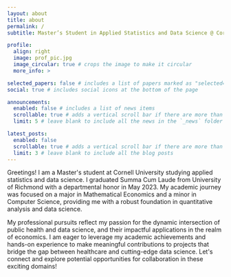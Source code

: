 ```yaml
---
layout: about
title: about
permalink: /
subtitle: Master’s Student in Applied Statistics and Data Science @ Cornell University

profile:
  align: right
  image: prof_pic.jpg
  image_circular: true # crops the image to make it circular
  more_info: >

selected_papers: false # includes a list of papers marked as "selected={true}"
social: true # includes social icons at the bottom of the page

announcements:
  enabled: false # includes a list of news items
  scrollable: true # adds a vertical scroll bar if there are more than 3 news items
  limit: 5 # leave blank to include all the news in the `_news` folder

latest_posts:
  enabled: false
  scrollable: true # adds a vertical scroll bar if there are more than 3 new posts items
  limit: 3 # leave blank to include all the blog posts
---
```


Greetings! I am a Master's student at Cornell University studying applied statistics and data science. I graduated Summa Cum Laude from University of Richmond with a departmental honor in May 2023. My academic journey was focused on a major in Mathematical Economics and a minor in Computer Science, providing me with a robust foundation in quantitative analysis and data science.

My professional pursuits reflect my passion for the dynamic intersection of public health and data science, and their impactful applications in the realm of economics. I am eager to leverage my academic achievements and hands-on experience to make meaningful contributions to projects that bridge the gap between healthcare and cutting-edge data science. Let's connect and explore potential opportunities for collaboration in these exciting domains!
